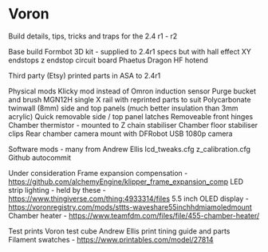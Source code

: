 # Voron
Build details, tips, tricks and traps for the 2.4 r1 - r2

Base build
Formbot 3D kit - supplied to 2.4r1 specs but with
  hall effect XY endstops
  z endstop circuit board
  Phaetus Dragon HF hotend
  
Third party (Etsy) printed parts in ASA to 2.4r1
  
Physical mods
  Klicky mod instead of Omron induction sensor
  Purge bucket and brush
  MGN12H single X rail with reprinted parts to suit
  Polycarbonate twinwall (8mm) side and top panels (much better insulation than 3mm acrylic)
  Quick removable side / top panel latches
  Removeable front hinges
  Chamber thermistor - mounted to Z chain stabiliser
  Chamber floor stabiliser clips
  Rear chamber camera mount with DFRobot USB 1080p camera
  
Software mods - many from Andrew Ellis
  lcd_tweaks.cfg
  z_calibration.cfg
  Github autocommit
  
Under consideration
  Frame expansion compensation - https://github.com/alchemyEngine/klipper_frame_expansion_comp
  LED strip lighting - held by these - https://www.thingiverse.com/thing:4933314/files
  5.5 inch OLED display - https://voronregistry.com/mods/sttts-waveshare55inchhdmiamoledmount
  Chamber heater - https://www.teamfdm.com/files/file/455-chamber-heater/
  
Test prints
  Voron test cube
  Andrew Ellis print tining guide and parts
  Filament swatches - https://www.printables.com/model/27814
  
  
  
  
  
